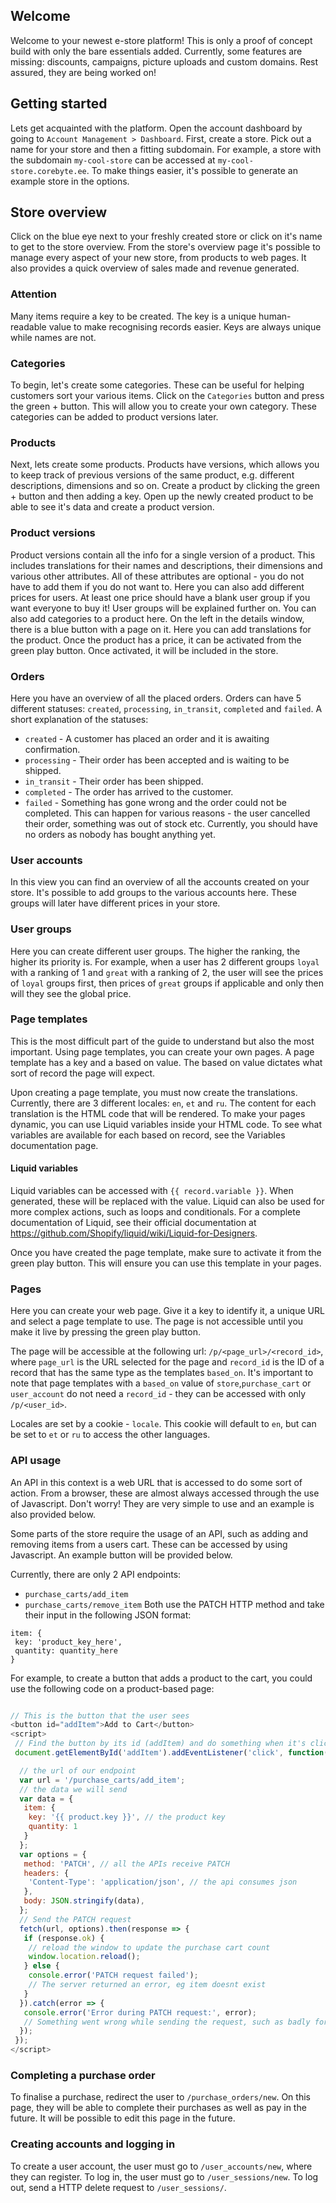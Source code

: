 ## Welcome

Welcome to your newest e-store platform! This is only a proof of concept build with only the bare essentials added. Currently, some features are missing: discounts, campaigns, picture uploads and custom domains. Rest assured, they are being worked on!

## Getting started

Lets get acquainted with the platform. Open the account dashboard by going to `Account Management > Dashboard`. First, create a store. Pick out a name for your store and then a fitting subdomain. For example, a store with the subdomain `my-cool-store` can be accessed at `my-cool-store.corebyte.ee`. To make things easier, it's possible to generate an example store in the options.

## Store overview

Click on the blue eye next to your freshly created store or click on it's name to get to the store overview.
From the store's overview page it's possible to manage every aspect of your new store, from products to web pages. It also provides a quick overview of sales made and revenue generated.

### Attention

Many items require a key to be created. The key is a unique human-readable value to make recognising records easier. Keys are always unique while names are not.

### Categories

To begin, let's create some categories. These can be useful for helping customers sort your various items. Click on the `Categories` button and press the green + button. This will allow you to create your own category. These categories can be added to product versions later.

### Products

Next, lets create some products. Products have versions, which allows you to keep track of previous versions of the same product, e.g. different descriptions, dimensions and so on.
Create a product by clicking the green + button and then adding a key. Open up the newly created product to be able to see it's data and create a product version.

### Product versions

Product versions contain all the info for a single version of a product. This includes translations for their names and descriptions, their dimensions and various other attributes. All of these attributes are optional - you do not have to add them if you do not want to.
Here you can also add different prices for users. At least one price should have a blank user group if you want everyone to buy it! User groups will be explained further on. You can also add categories to a product here.
On the left in the details window, there is a blue button with a page on it. Here you can add translations for the product.
Once the product has a price, it can be activated from the green play button. Once activated, it will be included in the store.

### Orders

Here you have an overview of all the placed orders. Orders can have 5 different statuses: `created`, `processing`, `in_transit`, `completed` and `failed`.
A short explanation of the statuses:

- `created` - A customer has placed an order and it is awaiting confirmation.
- `processing` - Their order has been accepted and is waiting to be shipped.
- `in_transit` - Their order has been shipped.
- `completed` - The order has arrived to the customer.
- `failed` - Something has gone wrong and the order could not be completed. This can happen for various reasons - the user cancelled their order, something was out of stock etc.
Currently, you should have no orders as nobody has bought anything yet.

### User accounts

In this view you can find an overview of all the accounts created on your store. It's possible to add groups to the various accounts here. These groups will later have different prices in your store.

### User groups

Here you can create different user groups. The higher the ranking, the higher its priority is. For example, when a user has 2 different groups `loyal` with a ranking of 1 and `great` with a ranking of 2, the user will see the prices of `loyal` groups first, then prices of `great` groups if applicable and only then will they see the global price.

### Page templates

This is the most difficult part of the guide to understand but also the most important. Using page templates, you can create your own pages. A page template has a key and a based on value. The based on value dictates what sort of record the page will expect.

Upon creating a page template, you must now create the translations. Currently, there are 3 different locales: `en`, `et` and `ru`. The content for each translation is the HTML code that will be rendered. To make your pages dynamic, you can use Liquid variables inside your HTML code. To see what variables are available for each based on record, see the Variables documentation page.

#### Liquid variables

Liquid variables can be accessed with `{{ record.variable }}`. When generated, these will be replaced with the value. Liquid can also be used for more complex actions, such as loops and conditionals. For a complete documentation of Liquid, see their official documentation at <https://github.com/Shopify/liquid/wiki/Liquid-for-Designers>.

Once you have created the page template, make sure to activate it from the green play button. This will ensure you can use this template in your pages.

### Pages

Here you can create your web page. Give it a key to identify it, a unique URL and select a page template to use. The page is not accessible until you make it live by pressing the green play button.

The page will be accessible at the following url: `/p/<page_url>/<record_id>`, where `page_url` is the URL selected for the page and `record_id` is the ID of a record that has the same type as the templates `based_on`. It's important to note that page templates with a `based_on` value of `store`,`purchase_cart` or `user_account` do not need a `record_id` - they can be accessed with only `/p/<user_id>`.

Locales are set by a cookie - `locale`. This cookie will default to `en`, but can be set to `et` or `ru` to access the other languages.

### API usage

An API in this context is a web URL that is accessed to do some sort of action. From a browser, these are almost always accessed through the use of Javascript. Don't worry! They are very simple to use and an example is also provided below.

Some parts of the store require the usage of an API, such as adding and removing items from a users cart. These can be accessed by using Javascript. An example button will be provided below.

Currently, there are only 2 API endpoints:

- `purchase_carts/add_item`
- `purchase_carts/remove_item`
Both use the PATCH HTTP method and take their input in the following JSON format:

```
item: {
 key: 'product_key_here',
 quantity: quantity_here
}
```

For example, to create a button that adds a product to the cart, you could use the following code on a product-based page:

```javascript

// This is the button that the user sees
<button id="addItem">Add to Cart</button>
<script>
 // Find the button by its id (addItem) and do something when it's clicked
 document.getElementById('addItem').addEventListener('click', function() {

  // the url of our endpoint
  var url = '/purchase_carts/add_item';
  // the data we will send
  var data = {
   item: {
    key: '{{ product.key }}', // the product key
    quantity: 1
   }
  };
  var options = {
   method: 'PATCH', // all the APIs receive PATCH
   headers: {
    'Content-Type': 'application/json', // the api consumes json
   },
   body: JSON.stringify(data),
  };
  // Send the PATCH request
  fetch(url, options).then(response => {
   if (response.ok) {
    // reload the window to update the purchase cart count
    window.location.reload();
   } else {
    console.error('PATCH request failed');
    // The server returned an error, eg item doesnt exist
   }
  }).catch(error => {
   console.error('Error during PATCH request:', error);
   // Something went wrong while sending the request, such as badly formatted data.
  });
 });
</script>
```

### Completing a purchase order

To finalise a purchase, redirect the user to `/purchase_orders/new`. On this page, they will be able to complete their purchases as well as pay in the future. It will be possible to edit this page in the future.

### Creating accounts and logging in

To create a user account, the user must go to `/user_accounts/new`, where they can register. To log in, the user must go to `/user_sessions/new`. To log out, send a HTTP delete request to `/user_sessions/`.
